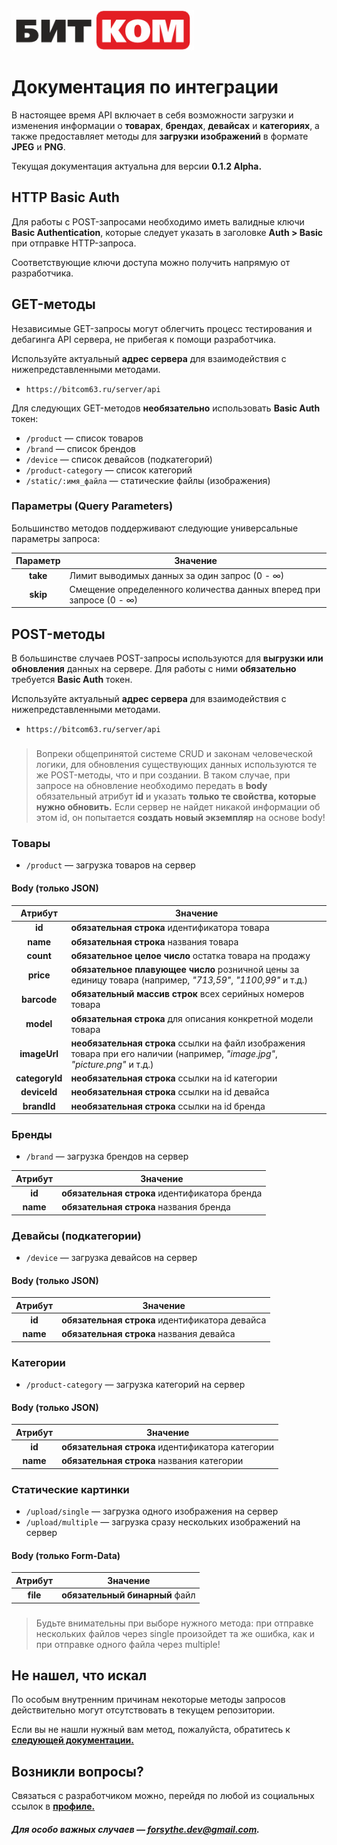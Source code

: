 <picture>
      <img
      height="64"
      src="https://github.com/4Forsythe/bitcom-client/blob/master/public/static/bitcom-banner.png?raw=true" alt="Логотип компании «БитКом»">
</picture>

###

# Документация по интеграции

В настоящее время API включает в себя возможности загрузки и изменения информации о **товарах**, **брендах**, **девайсах** и **категориях**, а также предоставляет методы для **загрузки изображений** в формате **JPEG** и **PNG**.

Текущая документация актуальна для версии **0.1.2 Alpha.**

## HTTP Basic Auth

Для работы с POST-запросами необходимо иметь валидные ключи **Basic Authentication**, которые следует указать в заголовке **Auth > Basic** при отправке HTTP-запроса.

Соответствующие ключи доступа можно получить напрямую от разработчика.

## GET-методы

Независимые GET-запросы могут облегчить процесс тестирования и дебагинга API сервера, не прибегая к помощи разработчика.

Используйте актуальный **адрес сервера** для взаимодействия с нижепредставленными методами.

- `https://bitcom63.ru/server/api`

Для следующих GET-методов **необязательно** использовать **Basic Auth** токен:

- `/product` — список товаров
- `/brand` — список брендов
- `/device` — список девайсов (подкатегорий)
- `/product-category` — список категорий
- `/static/:имя_файла` — статические файлы (изображения)

### Параметры (Query Parameters)

Большинство методов поддерживают следующие универсальные параметры запроса:

| Параметр | Значение                                                            |
| :------: | ------------------------------------------------------------------- |
| **take** | Лимит выводимых данных за один запрос (0 - ∞)                       |
| **skip** | Смещение определенного количества данных вперед при запросе (0 - ∞) |

## POST-методы

В большинстве случаев POST-запросы используются для **выгрузки или обновления** данных на сервере. Для работы с ними **обязательно** требуется **Basic Auth** токен.

Используйте актуальный **адрес сервера** для взаимодействия с нижепредставленными методами.

- `https://bitcom63.ru/server/api`

###

> Вопреки общепринятой системе CRUD и законам человеческой логики, для обновления существующих данных используются те же POST-методы, что и при создании. В таком случае, при запросе на обновление необходимо передать в **body** обязательный атрибут **id** и указать **только те свойства, которые нужно обновить.** Если сервер не найдет никакой информации об этом id, он попытается **создать новый экземпляр** на основе body!

### Товары

- `/product` — загрузка товаров на сервер

#### Body (только JSON)

|    Атрибут     | Значение                                                                                                                      |
| :------------: | ----------------------------------------------------------------------------------------------------------------------------- |
|     **id**     | **обязательная строка** идентификатора товара                                                                                 |
|    **name**    | **обязательная строка** названия товара                                                                                       |
|   **count**    | **обязательное целое число** остатка товара на продажу                                                                        |
|   **price**    | **обязательное плавующее число** розничной цены за единицу товара (например, _"713,59"_, _"1100,99"_ и т.д.)                  |
|  **barcode**   | **обязательный массив строк** всех серийных номеров товара                                                                    |
|   **model**    | **обязательная строка** для описания конкретной модели товара                                                                 |
|  **imageUrl**  | **необязательная строка** ссылки на файл изображения товара при его наличии (например, _"image.jpg"_, _"picture.png"_ и т.д.) |
| **categoryId** | **необязательная строка** ссылки на id категории                                                                              |
|  **deviceId**  | **необязательная строка** ссылки на id девайса                                                                                |
|  **brandId**   | **необязательная строка** ссылки на id бренда                                                                                 |

###

### Бренды

- `/brand` — загрузка брендов на сервер

| Атрибут  | Значение                                      |
| :------: | --------------------------------------------- |
|  **id**  | **обязательная строка** идентификатора бренда |
| **name** | **обязательная строка** названия бренда       |

###

### Девайсы (подкатегории)

- `/device` — загрузка девайсов на сервер

#### Body (только JSON)

| Атрибут  | Значение                                       |
| :------: | ---------------------------------------------- |
|  **id**  | **обязательная строка** идентификатора девайса |
| **name** | **обязательная строка** названия девайса       |

###

### Категории

- `/product-category` — загрузка категорий на сервер

#### Body (только JSON)

| Атрибут  | Значение                                         |
| :------: | ------------------------------------------------ |
|  **id**  | **обязательная строка** идентификатора категории |
| **name** | **обязательная строка** названия категории       |

###

### Статические картинки

- `/upload/single` — загрузка одного изображения на сервер
- `/upload/multiple` — загрузка сразу нескольких изображений на сервер

#### Body (только Form-Data)

| Атрибут  | Значение                       |
| :------: | ------------------------------ |
| **file** | **обязательный бинарный** файл |

###

> Будьте внимательны при выборе нужного метода: при отправке нескольких файлов через single произойдет та же ошибка, как и при отправке одного файла через multiple!

##

## Не нашел, что искал

По особым внутренним причинам некоторые методы запросов действительно могут отсутствовать в текущем репозитории.

Если вы не нашли нужный вам метод, пожалуйста, обратитесь к **[следующей документации.](https://github.com/4Forsythe/bitcom-client#readme)**

## Возникли вопросы?

Связаться с разработчиком можно, перейдя по любой из социальных ссылок в **[профиле.](https://github.com/4Forsythe)**

##### Для особо важных случаев — **forsythe.dev@gmail.com.**
